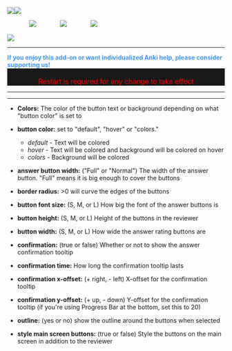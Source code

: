 <div style="vertical-align:middle;"><a href="https://www.ankingmed.com"><img src="../../addons21/374005964/AnKing/AnKingSmall.png"></a><a href="https://www.ankingmed.com"><img src="../../addons21/374005964/AnKing/TheAnKing.png"></a></div>

&nbsp;&nbsp;&nbsp;&nbsp;&nbsp;&nbsp;&nbsp;&nbsp;&nbsp;&nbsp;&nbsp;&nbsp;&nbsp;<a href="https://www.facebook.com/ankingmed"><img src="../../addons21/374005964/AnKing/Facebook.jpg"></a>
&nbsp;&nbsp;&nbsp;&nbsp;&nbsp;&nbsp;&nbsp;&nbsp;&nbsp;&nbsp;&nbsp;&nbsp;&nbsp;<a href="https://www.instagram.com/ankingmed"><img src="../../addons21/374005964/AnKing/Instagram.jpg"></a>
&nbsp;&nbsp;&nbsp;&nbsp;&nbsp;&nbsp;&nbsp;&nbsp;&nbsp;&nbsp;&nbsp;&nbsp;&nbsp;<a href="https://www.youtube.com/theanking"><img src="../../addons21/374005964/AnKing/YouTube.jpg"></a>

<a href="https://www.patreon.com/ankingmed"><img src="../../addons21/374005964/AnKing/Patreon.jpg"></a>

---

<div style="color: #4297F9;"><b>If you enjoy this add-on or want individualized Anki help, please consider supporting us!</b></div>

<div style="color: red; font-size: 16px; background-color: rgb(25, 25, 25); text-align: center;"><br>Restart is required for any change to take effect<br></div>
<hr>

---

* **Colors:** The color of the button text or background depending on what "button color" is set to
* **button color:** set to "default", "hover" or "colors." 
    * _default_ - Text will be colored
    * _hover_ - Text will be colored and background will be colored on hover
    * _colors_ - Background will be colored

* **answer button width:** ("Full" or "Normal") The width of the answer button. "Full" means it is big enough to cover the buttons
* **border radius:** >0 will curve the edges of the buttons
* **button font size:** (S, M, or L) How big the font of the answer buttons is
* **button height:** (S, M, or L) Height of the buttons in the reviewer
* **button width:** (S, M, or L) How wide the answer rating buttons are
* **confirmation:** (true or false) Whether or not to show the answer confirmation tooltip
* **confirmation time:** How long the confirmation tooltip lasts
* **confirmation x-offset:** (+ right, - left) X-offset for the confirmation tooltip 
* **confirmation y-offset:** (+ up, - down) Y-offset for the confirmation tooltip (if you're using Progress Bar at the bottom, set this to 20)
* **outline:** (yes or no) show the outline around the buttons when selected
* **style main screen buttons:** (true or false) Style the buttons on the main screen in addition to the reviewer

